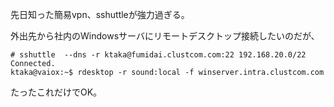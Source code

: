先日知った簡易vpn、sshuttleが強力過ぎる。

外出先から社内のWindowsサーバにリモートデスクトップ接続したいのだが、
```
# sshuttle  --dns -r ktaka@fumidai.clustcom.com:22 192.168.20.0/22
Connected.
ktaka@vaiox:~$ rdesktop -r sound:local -f winserver.intra.clustcom.com 
```
たったこれだけでOK。
